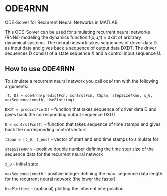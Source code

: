 # ODE4RNN
ODE-Solver for Recurrent Neural Networks in MATLAB

This ODE-Solver can be used for simulating recurrent neural networks (RNNs) modeling the dynamics function f(x,u,t) = dxdt of arbitrary dynamical systems.
The neural network takes sequences of driver data D as input data and gives back a sequence of output data DXDT.
The driver sequences D consist of a state sequence X and a control input sequence U.

## How to use ODE4RNN
To simulate a recurrent neural network you call ode4rnn with the following arguments:
```
[T, D] = ode4rnn(predictFcn, controlFcn, tSpan, stepSize4Rnn, x_0, maxSequenceLength, UsePlotting)
```
```DXDT = predictFcn(D)``` - function that takes sequence of driver data D and gives back the corresponding output sequence DXDT

```U = controlFcn(T)``` - function that takes sequence of time stamps and gives back the corresponding control vectors

```tSpan = [t_0, t_end]``` - vector of start and end time stamps to simulate for

```stepSize4Rnn``` - positive double number defining the time step size of the sequence data for the recurrent neural network

```x_0``` - initial state

```maxSequenceLength``` - positive integer defining the max. sequence data length for the recurrent neural network (the lower the faster)

```UsePlotting``` - (optional) plotting the inherent interpolation
